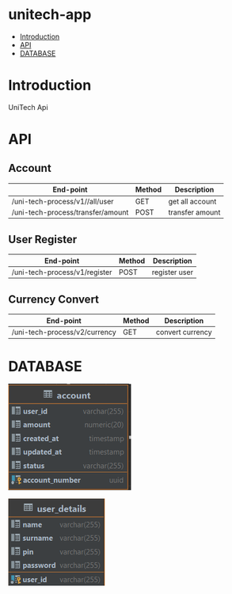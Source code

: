 # unitech-app

- [Introduction](#introduction)
- [API](#api)
- [DATABASE](#database)

# Introduction

UniTech Api

# API

## Account

| End-point                         | Method | Description     |
|-----------------------------------|--------|-----------------|
| /uni-tech-process/v1//all/user    | GET    | get all account |
| /uni-tech-process/transfer/amount | POST   | transfer amount |

## User Register

| End-point                     | Method | Description   |
|-------------------------------|--------|---------------|
| /uni-tech-process/v1/register | POST   | register user |

## Currency Convert

| End-point                     | Method | Description      |
|-------------------------------|--------|------------------|
| /uni-tech-process/v2/currency | GET    | convert currency |

# DATABASE

![img.png](docs/img.png)

![img_1.png](docs/img_1.png)



